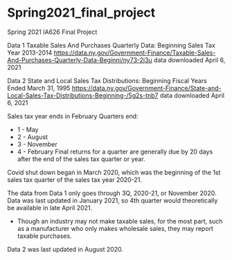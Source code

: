 # Spring2021_final_project
 Spring 2021 IA626 Final Project

Data 1
Taxable Sales And Purchases Quarterly Data: Beginning Sales Tax Year 2013-2014
https://data.ny.gov/Government-Finance/Taxable-Sales-And-Purchases-Quarterly-Data-Beginni/ny73-2j3u
data downloaded April 6, 2021

Data 2
State and Local Sales Tax Distributions: Beginning Fiscal Years Ended March 31, 1995
https://data.ny.gov/Government-Finance/State-and-Local-Sales-Tax-Distributions-Beginning-/5g2s-tnb7
data downloaded April 6, 2021

Sales tax year ends in February
Quarters end: 
- 1 - May
- 2 - August
- 3 - November
- 4 - February
Final returns for a quarter are generally due by 20 days after the end of the sales tax quarter or year.

Covid shut down began in March 2020, which was the beginning of the 1st sales tax quarter of the sales tax year 2020-21.

The data from Data 1 only goes through 3Q, 2020-21, or November 2020.  Data was last updated in January 2021, so 4th quarter would theoretically be available in late April 2021.

- Though an industry may not make taxable sales, for the most part, such as a manufacturer who only makes wholesale sales, they may report taxable purchases.

Data 2 was last updated in August 2020.